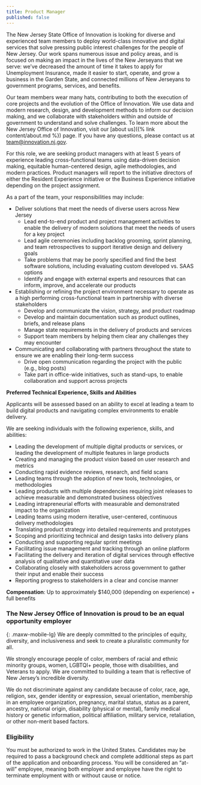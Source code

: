 ```yaml
---
title: Product Manager
published: false
---
```


The New Jersey State Office of Innovation is looking for diverse and experienced team members to deploy world-class innovative and digital services that solve pressing public interest challenges for the people of New Jersey. Our work spans numerous issue and policy areas, and is focused on making an impact in the lives of the New Jerseyans that we serve: we’ve decreased the amount of time it takes to apply for Unemployment Insurance, made it easier to start, operate, and grow a business in the Garden State, and connected millions of New Jerseyans to government programs, services, and benefits.

Our team members wear many hats, contributing to both the execution of core projects and the evolution of the Office of Innovation. We use data and modern research, design, and development methods to inform our decision making, and we collaborate with stakeholders within and outside of government to understand and solve challenges. To learn more about the New Jersey Office of Innovation, visit our [about us]({% link content/about.md %}) page. If you have any questions, please contact us at [team@innovation.nj.gov](mailto:team@innovation.nj.gov).

For this role, we are seeking product managers with at least 5 years of experience leading cross-functional teams using data-driven decision making, equitable human-centered design, agile methodologies, and modern practices. Product managers  will report to the initiative directors of either the Resident Experience initiative or the Business Experience initiative depending on the project assignment. 

As a part of the team, your responsibilities may include:

- Deliver solutions that meet the needs of diverse users across New Jersey
  - Lead end-to-end product and project management activities to enable the delivery of modern solutions that meet the needs of users for a key project
  - Lead agile ceremonies including backlog grooming, sprint planning, and team retrospectives to support iterative design and delivery goals
  - Take problems that may be poorly specified and find the best software solutions, including evaluating custom developed vs. SAAS options
  - Identify and engage with external experts and resources that can inform, improve, and accelerate our products
- Establishing or refining the project environment necessary to operate as a high performing cross-functional team in partnership with diverse stakeholders
  - Develop and communicate the vision, strategy, and product roadmap
  - Develop and maintain documentation such as product outlines, briefs, and release plans 
  - Manage state requirements in the delivery of products and services
  - Support team members by helping them clear any challenges they may encounter
- Communicating and collaborating with partners throughout the state to ensure we are enabling their long-term success
  - Drive open communication regarding the project with the public (e.g., blog posts)
  - Take part in office-wide initiatives, such as stand-ups, to enable collaboration and support across projects

**Preferred Technical Experience, Skills and Abilities**

Applicants will be assessed based on an ability to excel at leading a team to build digital products and navigating complex environments to enable delivery.

We are seeking individuals with the following experience, skills, and abilities:

- Leading the development of multiple digital products or services, or leading the development of multiple features in large products
- Creating and managing the product vision based on user research and metrics
- Conducting rapid evidence reviews, research, and field scans
- Leading teams through the adoption of new tools, technologies, or methodologies
- Leading products with multiple dependencies requiring joint releases to achieve measurable and demonstrated business objectives
- Leading intrapreneurial efforts with measurable and demonstrated impact to the organization
- Leading teams using modern iterative, user-centered, continuous delivery methodologies
- Translating product strategy into detailed requirements and prototypes
- Scoping and prioritizing technical and design tasks into delivery plans
- Conducting and supporting regular sprint meetings
- Facilitating issue management and tracking through an online platform
- Facilitating the delivery and iteration of digital services through effective analysis of qualitative and quantitative user data
- Collaborating closely with stakeholders across government to gather their input and enable their success
- Reporting progress to stakeholders in a clear and concise manner

**Compensation**: Up to approximately $140,000 (depending on experience) + full benefits

### The New Jersey Office of Innovation is proud to be an equal opportunity employer
{: .maxw-mobile-lg}
We are deeply committed to the principles of equity, diversity, and inclusiveness and seek to create a pluralistic community for all.

We strongly encourage people of color, members of racial and ethnic minority groups, women, LGBTQI+ people, those with disabilities, and Veterans to apply. We are committed to building a team that is reflective of New Jersey’s incredible diversity.  

We do not discriminate against any candidate because of color, race, age, religion, sex, gender identity or expression, sexual orientation, membership in an employee organization, pregnancy, marital status, status as a parent, ancestry, national origin, disability (physical or mental), family medical history or genetic information, political affiliation, military service, retaliation, or other non-merit based factors.

### Eligibility

You must be authorized to work in the United States. Candidates may be required to pass a background check and complete additional steps as part of the application and onboarding process. You will be considered an “at-will” employee, meaning both employer and employee have the right to terminate employment with or without cause or notice. 